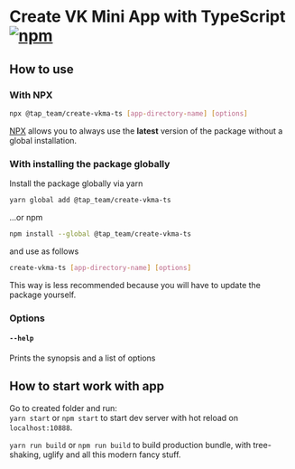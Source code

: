 # Create VK Mini App with TypeScript [![npm][npm]][npm-url]

## How to use

### With NPX

```bash
npx @tap_team/create-vkma-ts [app-directory-name] [options]
```
[NPX](https://github.com/npm/npx) allows you to always use the **latest** version of the package without a global installation.

### With installing the package globally
Install the package globally via yarn
```bash
yarn global add @tap_team/create-vkma-ts
```
...or npm
```bash
npm install --global @tap_team/create-vkma-ts
```

and use as follows

```bash
create-vkma-ts [app-directory-name] [options]
```

This way is less recommended because you will have to update the package yourself.

### Options

#### `--help`
Prints the synopsis and a list of options

## How to start work with app

Go to created folder and run:  
`yarn start` or  `npm start` to start dev server with hot reload on `localhost:10888`.

`yarn run build` or `npm run build` to build production bundle, with tree-shaking, uglify and all this modern fancy stuff.

[npm]: https://img.shields.io/npm/v/@tap_team/create-vkma-ts.svg
[npm-url]: https://npmjs.com/package/@tap_team//create-vkma-ts
